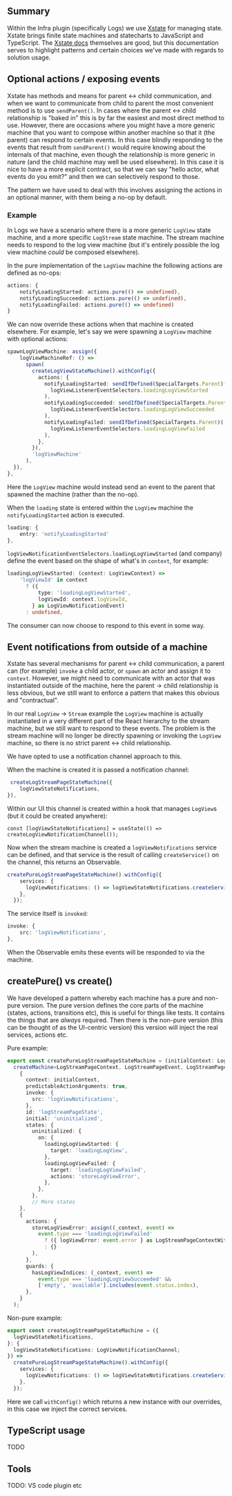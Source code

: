 ## Summary

Within the Infra plugin (specifically Logs) we use [Xstate](https://xstate.js.org/) for managing state. Xstate brings finite state machines and statecharts to JavaScript and TypeScript. The [Xstate docs](https://xstate.js.org/docs/) themselves are good, but this documentation serves to highlight patterns and certain choices we've made with regards to solution usage.

## Optional actions / exposing events

Xstate has methods and means for parent <-> child communication, and when we want to communicate from child to parent the most convenient method is to use `sendParent()`. In cases where the parent <-> child relationship is "baked in" this is by far the easiest and most direct method to use. However, there are occasions where you might have a more generic machine that you want to compose within another machine so that it (the parent) can respond to certain events. In this case blindly responding to the events that result from `sendParent()` would require knowing about the internals of that machine, even though the relationship is more generic in nature (and the child machine may well be used elsewhere). In this case it is nice to have a more explicit contract, so that we can say "hello actor, what events do you emit?" and then we can selectively respond to those.

The pattern we have used to deal with this involves assigning the actions in an optional manner, with them being a no-op by default.

### Example

In Logs we have a scenario where there is a more generic `LogView` state machine, and a more specific `LogStream` state machine. The stream machine needs to respond to the log view machine (but it's entirely possible the log view machine *could* be composed elsewhere).

In the pure implementation of the `LogView` machine the following actions are defined as no-ops:

```ts
actions: {
    notifyLoadingStarted: actions.pure(() => undefined),
    notifyLoadingSucceeded: actions.pure(() => undefined),
    notifyLoadingFailed: actions.pure(() => undefined)
}
```

We can now override these actions when that machine is created elsewhere. For example, let's say we were spawning a `LogView` machine with optional actions:

```ts
spawnLogViewMachine: assign({
    logViewMachineRef: () =>
      spawn(
        createLogViewStateMachine().withConfig({
          actions: {
            notifyLoadingStarted: sendIfDefined(SpecialTargets.Parent)(
              logViewListenerEventSelectors.loadingLogViewStarted
            ),
            notifyLoadingSucceeded: sendIfDefined(SpecialTargets.Parent)(
              logViewListenerEventSelectors.loadingLogViewSucceeded
            ),
            notifyLoadingFailed: sendIfDefined(SpecialTargets.Parent)(
              logViewListenerEventSelectors.loadingLogViewFailed
            ),
          },
        }),
        'logViewMachine'
      ),
  }),
},
```

Here the `LogView` machine would instead send an event to the parent that spawned the machine (rather than the no-op).

When the `loading` state is entered within the `LogView` machine the `notifyLoadingStarted` action is executed. 

```ts
loading: {
    entry: 'notifyLoadingStarted'
},
```

`logViewNotificationEventSelectors.loadingLogViewStarted` (and company) define the event based on the shape of what's in `context`, for example:

```ts
loadingLogViewStarted: (context: LogViewContext) =>
    'logViewId' in context
      ? ({
          type: 'loadingLogViewStarted',
          logViewId: context.logViewId,
        } as LogViewNotificationEvent)
      : undefined,
```

The consumer can now choose to respond to this event in some way. 

## Event notifications from outside of a machine

Xstate has several mechanisms for parent <-> child communication, a parent can (for example) `invoke` a child actor, or `spawn` an actor and assign it to `context`. However, we might need to communicate with an actor that was instantiated outside of the machine, here the parent -> child relationship is less obvious, but we still want to enforce a pattern that makes this obvious and "contractual".

In our real `LogView` -> `Stream` example the `LogView` machine is actually instantiated in a very different part of the React hierarchy to the stream machine, but we still want to respond to these events. The problem is the stream machine will no longer be directly spawning or invoking the `LogView` machine, so there is no strict parent <-> child relationship.

We have opted to use a notification channel approach to this.

When the machine is created it is passed a notification channel:

```ts
 createLogStreamPageStateMachine({
    logViewStateNotifications,
}),
```

Within our UI this channel is created within a hook that manages `LogView`s (but it could be created anywhere):

`const [logViewStateNotifications] = useState(() => createLogViewNotificationChannel());`

Now when the stream machine is created a `logViewNotifications` service can be defined, and that service is the result of calling `createService()` on the channel, this returns an Observable. 

```ts
createPureLogStreamPageStateMachine().withConfig({
    services: {
      logViewNotifications: () => logViewStateNotifications.createService(),
    },
  });
```

The service itself is `invoked`:

```ts
invoke: {
    src: 'logViewNotifications',
},
```

When the Observable emits these events will be responded to via the machine.

## createPure() vs create()

We have developed a pattern whereby each machine has a pure and non-pure version. The pure version defines the core parts of the machine (states, actions, transitions etc), this is useful for things like tests. It contains the things that are *always* required. Then there is the non-pure version (this can be thought of as the UI-centric version) this version will inject the real services, actions etc.

Pure example:

```ts
export const createPureLogStreamPageStateMachine = (initialContext: LogStreamPageContext = {}) =>
  createMachine<LogStreamPageContext, LogStreamPageEvent, LogStreamPageTypestate>(
    {
      context: initialContext,
      predictableActionArguments: true,
      invoke: {
        src: 'logViewNotifications',
      },
      id: 'logStreamPageState',
      initial: 'uninitialized',
      states: {
        uninitialized: {
          on: {
            loadingLogViewStarted: {
              target: 'loadingLogView',
            },
            loadingLogViewFailed: {
              target: 'loadingLogViewFailed',
              actions: 'storeLogViewError',
            },
          },
        },
        // More states
    },
    {
      actions: {
        storeLogViewError: assign((_context, event) =>
          event.type === 'loadingLogViewFailed'
            ? ({ logViewError: event.error } as LogStreamPageContextWithLogViewError)
            : {}
        ),
      },
      guards: {
        hasLogViewIndices: (_context, event) =>
          event.type === 'loadingLogViewSucceeded' &&
          ['empty', 'available'].includes(event.status.index),
      },
    }
  );
```

Non-pure example:

```ts
export const createLogStreamPageStateMachine = ({
  logViewStateNotifications,
}: {
  logViewStateNotifications: LogViewNotificationChannel;
}) =>
  createPureLogStreamPageStateMachine().withConfig({
    services: {
      logViewNotifications: () => logViewStateNotifications.createService(),
    },
  });
```

Here we call `withConfig()` which returns a new instance with our overrides, in this case we inject the correct services.

## TypeScript usage

TODO

## Tools

TODO: VS code plugin etc